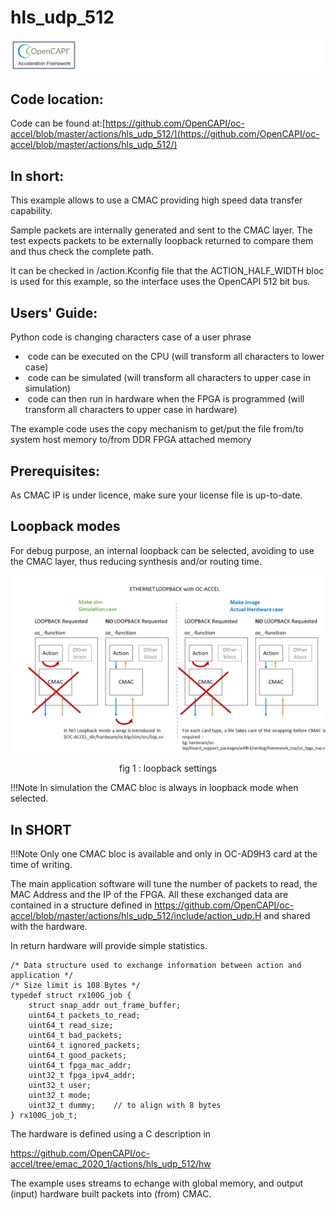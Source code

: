 # hls_udp_512
![oc-accel-bar](../pictures/oc-accel-bar.png)

## Code location:

Code can be found at:[https://github.com/OpenCAPI/oc-accel/blob/master/actions/hls_udp_512/](https://github.com/OpenCAPI/oc-accel/blob/master/actions/hls_udp_512/) 

## In short:

This example allows to use a CMAC providing high speed data transfer capability.

Sample packets are internally generated and sent to the CMAC layer. The test expects packets to be externally loopback returned to compare them and thus check the complete path.

It can be checked in /action.Kconfig file that the ACTION_HALF_WIDTH bloc is used for this example, so the interface uses the OpenCAPI 512 bit bus.

## Users' Guide:

Python code is changing characters case of a user phrase

- ​	code can be executed on the CPU (will transform all characters to lower case)
- ​    code can be simulated (will transform all characters to upper case in simulation)
- ​    code can then run in hardware when the FPGA is programmed (will transform all characters to upper case in hardware)

The example code uses the copy mechanism to get/put the file from/to system host memory to/from DDR FPGA attached memory

## Prerequisites:

As CMAC IP is under licence, make sure your license file is up-to-date.

## Loopback modes

For debug purpose, an internal loopback can be selected, avoiding to use the CMAC layer, thus reducing synthesis and/or routing time.

![](/pictures/eth_loopback_modes.png)

<center>fig 1 : loopback settings</center>





!!!Note
    In simulation the CMAC bloc is always in loopback mode when selected.

## In SHORT

!!!Note
    Only one CMAC bloc is available and only in OC-AD9H3 card at the time of writing.

The main application software will tune the number of packets to read, the MAC Address and the IP of the FPGA.
All these exchanged data are contained in a structure defined in https://github.com/OpenCAPI/oc-accel/blob/master/actions/hls_udp_512/include/action_udp.H and shared with the hardware.

In return hardware will provide simple statistics.

```
/* Data structure used to exchange information between action and application */
/* Size limit is 108 Bytes */
typedef struct rx100G_job {
    struct snap_addr out_frame_buffer;
    uint64_t packets_to_read;
    uint64_t read_size;
    uint64_t bad_packets;
    uint64_t ignored_packets;
    uint64_t good_packets;
    uint64_t fpga_mac_addr;
    uint32_t fpga_ipv4_addr;
    uint32_t user;
    uint32_t mode;  
    uint32_t dummy;    // to align with 8 bytes
} rx100G_job_t;
```

The hardware is defined using a C description in 

https://github.com/OpenCAPI/oc-accel/tree/emac_2020_1/actions/hls_udp_512/hw

The example uses streams to echange with global memory, and output (input) hardware built packets into (from) CMAC.

